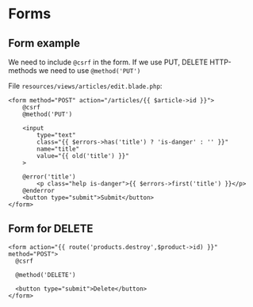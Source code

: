 # Forms

## Form example

We need to include `@csrf` in the form.
If we use PUT, DELETE HTTP-methods we need to use `@method('PUT')`

File `resources/views/articles/edit.blade.php`:

```blade
<form method="POST" action="/articles/{{ $article->id }}">
    @csrf
    @method('PUT')

    <input 
        type="text"
        class="{{ $errors->has('title') ? 'is-danger' : '' }}" 
        name="title"
        value="{{ old('title') }}"
    >
    
    @error('title')
        <p class="help is-danger">{{ $errors->first('title') }}</p>
    @enderror
    <button type="submit">Submit</button>
</form>
```

## Form for DELETE

```blade
<form action="{{ route('products.destroy',$product->id) }}" method="POST">
  @csrf

  @method('DELETE')

  <button type="submit">Delete</button>
</form>
```
